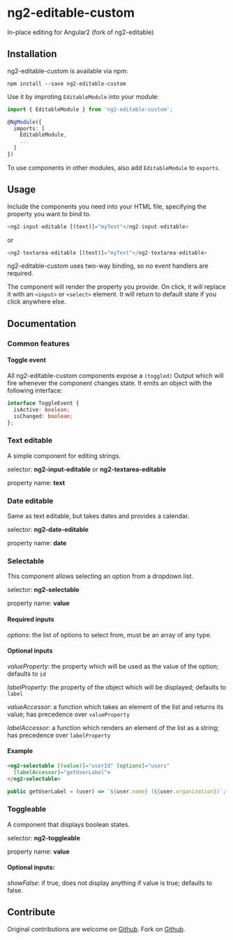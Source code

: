 # ng2-editable-custom
In-place editing for Angular2 (fork of ng2-editable)

## Installation
ng2-editable-custom is available via npm:

`npm install --save ng2-editable-custom`

Use it by improting `EditableModule` into your module:
```typescript
import { EditableModule } from 'ng2-editable-custom';

@NgModule({
  imports: [
    EditableModule,
    ...
  ]
})
```

To use components in other modules, also add `EditableModule` to `exports`.

## Usage
Include the components you need into your HTML file, specifying the property you want to bind to.
```typescript
<ng2-input-editable [(text)]="myText"</ng2-input-editable>
```
or
```typescript
<ng2-textarea-editable [(text)]="myText"</ng2-textarea-editable>
```
ng2-editable-custom uses two-way binding, so no event handlers are required.

The component will render the property you provide. On click, it will replace it with an `<input>` or `<select>` element. It will return to default state if you click anywhere else.

## Documentation
### Common features
#### Toggle event
All ng2-editable-custom components expose a `(toggled)` Output which will fire whenever the component changes state. It emits an object with the following interface:
```typescript
interface ToggleEvent {
  isActive: boolean;
  isChanged: boolean;
};
```

### Text editable
A simple component for editing strings.

selector: **ng2-input-editable** or **ng2-textarea-editable**

property name: **text**

### Date editable
Same as text editable, but takes dates and provides a calendar.

selector: **ng2-date-editable**

property name: **date**

### Selectable
This component allows selecting an option from a dropdown list.

selector: **ng2-selectable**

property name: **value**

#### Required inputs
*options*: the list of options to select from, must be an array of any type.

#### Optional inputs
*valueProperty*: the property which will be used as the value of the option; defaults to `id`

*labelProperty*: the property of the object which will be displayed; defaults to `label`

*valueAccessor*: a function which takes an element of the list and returns its value; has precedence over `valueProperty`

*labelAccessor*: a function which renders an element of the list as a string; has precedence over `labelProperty`

#### Example
```html
<ng2-selectable [(value)]="userId" [options]="users"
  [labelAccessor]="getUserLabel">
</ng2-selectable>
```
```typescript
public getUserLabel = (user) => `${user.name} (${user.organization})`;
```

### Toggleable
A component that displays boolean states.

selector: **ng2-toggleable**

property name: **value**

#### Optional inputs:
*showFalse*: if true, does not display anything if value is true; defaults to false.

## Contribute
Original contributions are welcome on [Github](https://github.com/poznyakovskiy/ng2-editable).
Fork on [Github](https://github.com/einsof/ng2-editable).
